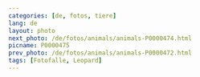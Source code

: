 ```yaml
---
categories: [de, fotos, tiere]
lang: de
layout: photo
next_photo: /de/fotos/animals/animals-P0000474.html
picname: P0000475
prev_photo: /de/fotos/animals/animals-P0000472.html
tags: [Fotofalle, Leopard]
---
```

